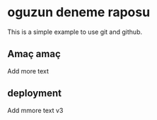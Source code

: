 # oguzun deneme raposu

This is a simple example to use git and github.

## Amaç amaç

Add more text

## deployment
Add mmore text v3

